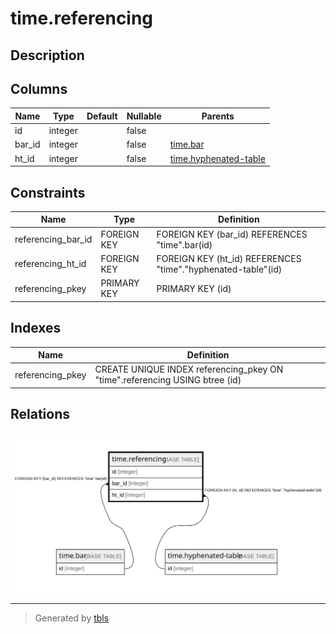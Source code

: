 # time.referencing

## Description

## Columns

| Name | Type | Default | Nullable | Parents |
| ---- | ---- | ------- | -------- | ------- |
| id | integer |  | false |  |
| bar_id | integer |  | false | [time.bar](time.bar.md) |
| ht_id | integer |  | false | [time.hyphenated-table](time.hyphenated-table.md) |

## Constraints

| Name | Type | Definition |
| ---- | ---- | ---------- |
| referencing_bar_id | FOREIGN KEY | FOREIGN KEY (bar_id) REFERENCES "time".bar(id) |
| referencing_ht_id | FOREIGN KEY | FOREIGN KEY (ht_id) REFERENCES "time"."hyphenated-table"(id) |
| referencing_pkey | PRIMARY KEY | PRIMARY KEY (id) |

## Indexes

| Name | Definition |
| ---- | ---------- |
| referencing_pkey | CREATE UNIQUE INDEX referencing_pkey ON "time".referencing USING btree (id) |

## Relations

![er](time.referencing.svg)

---

> Generated by [tbls](https://github.com/k1LoW/tbls)
